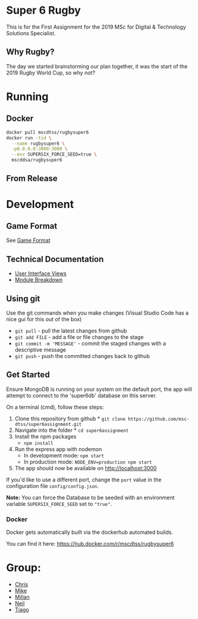 # Super 6 Rugby
This is for the First Assignment for the 2019 MSc for Digital &amp; Technology Solutions Specialist.

## Why Rugby?
The day we started brainstorming our plan together, it was the start of the 2019 Rugby World Cup, so why not?

# Running

## Docker
```bash
docker pull mscdtss/rugbysuper6
docker run -tid \
  --name rugbysuper6 \
  -p0.0.0.0:3000:3000 \
  --env SUPERSIX_FORCE_SEED=true \
  mscddsa/rugbysuper6
```

## From Release


# Development
## Game Format
See [Game Format](docs/game_format.md)

## Technical Documentation
* [User Interface Views](docs/ui_views.md)
* [Module Breakdown](docs/code_modules.md)


## Using git
Use the git commands when you make changes (Visual Studio Code has a nice gui for this out of the box)

   * `git pull` - pull the latest changes from github
   * `git add FILE` - add a file or file changes to the stage
   * `git commit -m 'MESSAGE'` - commit the staged changes with a descriptive message
   * `git push` - push the committed changes back to github

## Get Started
Ensure MongoDB is running on your system on the default port, the app will attempt to connect to the 'super6db' database on this server.

On a terminal (cmd), follow these steps:

  1. Clone this repository from github
    * `git clone https://github.com/msc-dtss/super6assignment.git`
  2. Navigate into the folder
    * `cd super6assignment`
  3. Install the npm packages
      * `npm install`
  4. Run the express app with nodemon
      * In development mode: `npm start`
      * In production mode: `NODE_ENV=production npm start`
  5. The app should now be available on [http://localhost:3000](http://localhost:3000)

If you'd like to use a different port, change the `port` value in the configuration file `config/config.json`.

**Note:** You can force the Database to be seeded with an environment variable `SUPERSIX_FORCE_SEED` set to `"true"`.

### Docker
Docker gets automatically built via the dockerhub automated builds.

You can find it here: https://hub.docker.com/r/mscdtss/rugbysuper6

# Group:
* [Chris](https://github.com/TheQuietPotato)
* [Mike](https://github.com/MikeKeightley)
* [Millan](https://github.com/AMIllan75)
* [Neil](https://github.com/neilmusgrove)
* [Tiago](https://github.com/dosaki)
